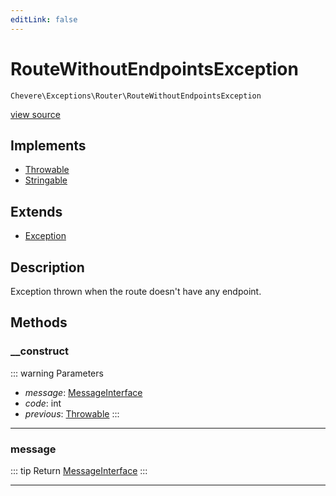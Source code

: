 ```yaml
---
editLink: false
---
```


# RouteWithoutEndpointsException

`Chevere\Exceptions\Router\RouteWithoutEndpointsException`

[view source](https://github.com/chevere/chevere/blob/main/src/Chevere/Exceptions/Router/RouteWithoutEndpointsException.php)

## Implements

- [Throwable](https://www.php.net/manual/class.throwable)
- [Stringable](https://www.php.net/manual/class.stringable)

## Extends

- [Exception](../Core/Exception.md)

## Description

Exception thrown when the route doesn't have any endpoint.

## Methods

### __construct

::: warning Parameters
- *message*: [MessageInterface](../../Interfaces/Message/MessageInterface.md)
- *code*: int
- *previous*: [Throwable](https://www.php.net/manual/class.throwable)
:::

---

### message

::: tip Return
[MessageInterface](../../Interfaces/Message/MessageInterface.md)
:::

---
